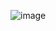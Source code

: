 ![image](https://github.com/ilrexho2011/Project-EULER-Possible-Solutions-Problems-201_to_300/assets/61479363/b34f912e-e74e-46ac-9cf5-5a4491bce8d7)

